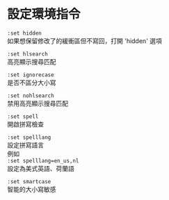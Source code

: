 # 設定環境指令

`:set hidden`  
如果想保留修改了的緩衝區但不寫回，打開 'hidden' 選項

`:set hlsearch`  
高亮顯示搜尋匹配

`:set ignorecase`  
是否不區分大小寫

`:set nohlsearch`  
禁用高亮顯示搜尋匹配

`:set spell`  
開啟拼寫檢查

`:set spelllang`  
設定拼寫語言  
例如  
`:set spelllang=en_us,nl`  
設定為美式英語、荷蘭語

`:set smartcase`  
智能的大小寫敏感

